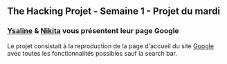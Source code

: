 ## The Hacking Projet - Semaine 1 - Projet du mardi

### [Ysaline](https://github.com/Ysalien) & [Nikita](https://github.com/nikitavasilev) vous présentent leur page Google
Le projet consistait à la reproduction de la page d'accueil du site [Google](https://google.com) avec toutes les fonctionnalités possibles sauf la search bar.